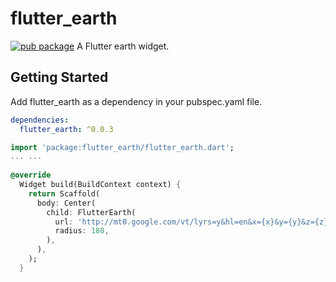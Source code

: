 # flutter_earth

[![pub package](https://img.shields.io/pub/v/flutter_earth.svg)](https://pub.dev/packages/flutter_earth)
A Flutter earth widget.

## Getting Started

Add flutter_earth as a dependency in your pubspec.yaml file.

```yaml
dependencies:
  flutter_earth: ^0.0.3
```

```dart
import 'package:flutter_earth/flutter_earth.dart';
... ...
  
@override
  Widget build(BuildContext context) {
    return Scaffold(
      body: Center(
        child: FlutterEarth(
          url: 'http://mt0.google.com/vt/lyrs=y&hl=en&x={x}&y={y}&z={z}',
          radius: 180,
        ),
      ),
    );
  }
```
